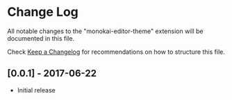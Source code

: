 # Change Log
All notable changes to the "monokai-editor-theme" extension will be documented in this file.

Check [Keep a Changelog](http://keepachangelog.com/) for recommendations on how to structure this file.

## [0.0.1] - 2017-06-22
- Initial release
